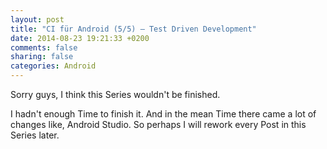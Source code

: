 ```yaml
---
layout: post
title: "CI für Android (5/5) – Test Driven Development"
date: 2014-08-23 19:21:33 +0200
comments: false
sharing: false
categories: Android
---
```

<p>Sorry guys, I think this Series wouldn't be finished.</p>
<p>I hadn't enough Time to finish it. And in the mean Time there came a lot of changes like, Android Studio. So perhaps I will rework every Post in this Series later.</p>
